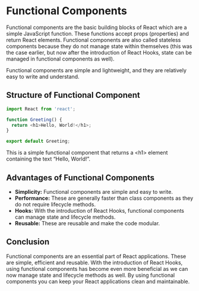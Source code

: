 # Functional Components

Functional components are the basic building blocks of React which are a simple JavaScript function. These functions accept props (properties) and return React elements. Functional components are also called stateless components because they do not manage state within themselves (this was the case earlier, but now after the introduction of React Hooks, state can be managed in functional components as well).

Functional components are simple and lightweight, and they are relatively easy to write and understand.

## Structure of Functional Component

```js
import React from 'react';

function Greeting() {
  return <h1>Hello, World!</h1>;
}

export default Greeting;
```

This is a simple functional component that returns a &lt;h1&gt; element containing the text “Hello, World!”.


## Advantages of Functional Components

- **Simplicity:** Functional components are simple and easy to write.
- **Performance:** These are generally faster than class components as they do not require lifecycle methods.
- **Hooks:** With the introduction of React Hooks, functional components can manage state and lifecycle methods.
- **Reusable:** These are reusable and make the code modular.

## Conclusion

Functional components are an essential part of React applications. These are simple, efficient and reusable. With the introduction of React Hooks, using functional components has become even more beneficial as we can now manage state and lifecycle methods as well. By using functional components you can keep your React applications clean and maintainable.